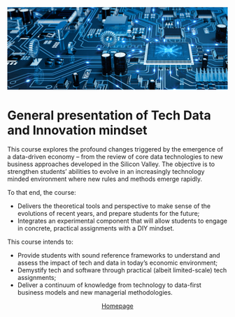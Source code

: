 <img src="feps_cs_homepage.jpg">

# General presentation of Tech Data and Innovation mindset

This course explores the profound changes triggered by the emergence of a data-driven economy – from the review of core data technologies to new business approaches developed in the Silicon Valley. The objective is to strengthen students’ abilities to evolve in an increasingly technology minded environment where new rules and methods emerge rapidly.

To that end, the course:
- Delivers the theoretical tools and perspective to make sense of the evolutions of recent years, and prepare students for the future;
- Integrates an experimental component that will allow students to engage in concrete, practical assignments with a DIY mindset.

This course intends to:
- Provide students with sound reference frameworks to understand and assess the impact of tech and data in today’s economic environment;
- Demystify tech and software through practical (albeit limited-scale) tech assignments;
- Deliver a continuum of knowledge from technology to data-first business models and new managerial methodologies.

<center><A href="Page2.html">Homepage</a><center>
